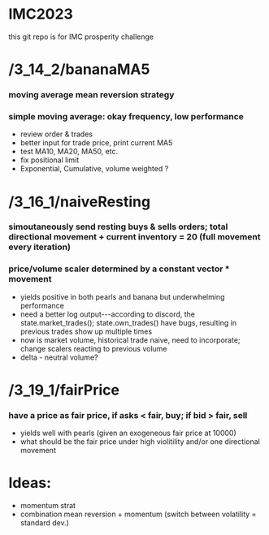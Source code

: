 # IMC2023
this git repo is for IMC prosperity challenge


# /3_14_2/bananaMA5    
### moving average mean reversion strategy
### simple moving average: okay frequency, low performance
- review order & trades
- better input for trade price, print current MA5
- test MA10, MA20, MA50, etc.
- fix positional limit
- Exponential, Cumulative, volume weighted ?

# /3_16_1/naiveResting
### simoutaneously send resting buys & sells orders; total directional movement + current inventory = 20 (full movement every iteration) 
### price/volume scaler determined by a constant vector * movement
- yields positive in both pearls and banana but underwhelming performance
- need a better log output---according to discord, the state.market_trades(); state.own_trades() have bugs, resulting in previous trades show up multiple times
- now is market volume, historical trade naive, need to incorporate; change scalers reacting to previous volume
- delta - neutral volume?

# /3_19_1/fairPrice
### have a price as fair price, if asks < fair, buy; if bid > fair, sell
- yields well with pearls (given an exogeneous fair price at 10000)
- what should be the fair price under high violitility and/or one directional movement


# Ideas: 
- momentum strat
- combination mean reversion + momentum (switch between volatility = standard dev.)


